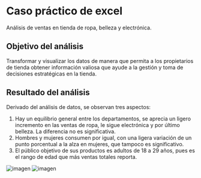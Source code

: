 # Caso práctico de excel
Análisis de ventas en tienda de ropa, belleza y electrónica.

## Objetivo del análisis
Transformar y visualizar los datos de manera que permita a los propietarios de tienda obtener información valiosa que ayude a la gestión y toma de decisiones estratégicas en la tienda.

## Resultado del análisis
Derivado del análisis de datos, se observan tres aspectos:
1. Hay un equilibrio general entre los departamentos, se aprecia un ligero incremento en las ventas de ropa, le sigue electrónica y por último belleza. La diferencia no es significativa.
2. Hombres y mujeres consumen por igual, con una ligera variación de un punto porcentual a la alza en mujeres, que tampoco es significativo.
3. El público objetivo de sus productos es adultos de 18 a 29 años, pues es el rango de edad que más ventas totales reporta.

![imagen](https://github.com/user-attachments/assets/82a30cc6-b0da-4c8f-8d57-87a6b98cd036) ![imagen](https://github.com/user-attachments/assets/36c087f6-27c0-445f-90a3-8398db488dd7)
